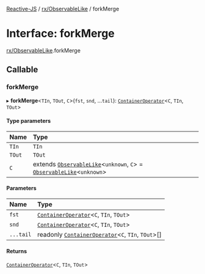 [Reactive-JS](../README.md) / [rx/ObservableLike](../modules/rx_ObservableLike.md) / forkMerge

# Interface: forkMerge

[rx/ObservableLike](../modules/rx_ObservableLike.md).forkMerge

## Callable

### forkMerge

▸ **forkMerge**<`TIn`, `TOut`, `C`\>(`fst`, `snd`, ...`tail`): [`ContainerOperator`](../modules/containers.md#containeroperator)<`C`, `TIn`, `TOut`\>

#### Type parameters

| Name | Type |
| :------ | :------ |
| `TIn` | `TIn` |
| `TOut` | `TOut` |
| `C` | extends [`ObservableLike`](rx.ObservableLike.md)<`unknown`, `C`\> = [`ObservableLike`](rx.ObservableLike.md)<`unknown`\> |

#### Parameters

| Name | Type |
| :------ | :------ |
| `fst` | [`ContainerOperator`](../modules/containers.md#containeroperator)<`C`, `TIn`, `TOut`\> |
| `snd` | [`ContainerOperator`](../modules/containers.md#containeroperator)<`C`, `TIn`, `TOut`\> |
| `...tail` | readonly [`ContainerOperator`](../modules/containers.md#containeroperator)<`C`, `TIn`, `TOut`\>[] |

#### Returns

[`ContainerOperator`](../modules/containers.md#containeroperator)<`C`, `TIn`, `TOut`\>
